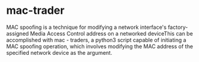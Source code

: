 # mac-trader

MAC spoofing is a technique for modifying a network interface's factory-assigned Media Access Control address on a networked deviceThis can be accomplished with mac - traders, a python3 script capable of initiating a MAC spoofing operation, which involves modifying the MAC address of the specified  network device as the argument.

